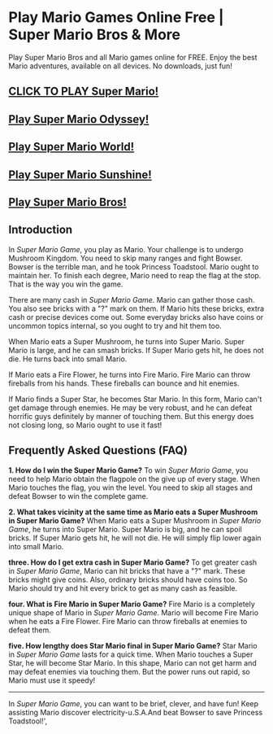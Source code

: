 # Play Mario Games Online Free | Super Mario Bros & More

Play Super Mario Bros and all Mario games online for FREE. Enjoy the best Mario adventures, available on all devices. No downloads, just fun!

## [CLICK TO PLAY Super Mario!](https://supermariogame.online/)

## [Play Super Mario Odyssey!](https://supermariogame.online/mario/super-mario-odyssey)

## [Play Super Mario World!](https://supermariogame.online/mario/super-mario-world-3x)

## [Play Super Mario Sunshine!](https://supermariogame.online/mario/super-mario-sunshine-64)

## [Play Super Mario Bros!](https://supermariogame.online/mario/super-mario-bros-ultimate)

## Introduction

In *Super Mario Game*, you play as Mario. Your challenge is to undergo Mushroom Kingdom. You need to skip many ranges and fight Bowser. Bowser is the terrible man, and he took Princess Toadstool. Mario ought to maintain her. To finish each degree, Mario need to reap the flag at the stop. That is the way you win the game.

There are many cash in *Super Mario Game*. Mario can gather those cash. You also see bricks with a "?" mark on them. If Mario hits these bricks, extra cash or precise devices come out. Some everyday bricks also have coins or uncommon topics internal, so you ought to try and hit them too.

When Mario eats a Super Mushroom, he turns into Super Mario. Super Mario is large, and he can smash bricks. If Super Mario gets hit, he does not die. He turns back into small Mario.

If Mario eats a Fire Flower, he turns into Fire Mario. Fire Mario can throw fireballs from his hands. These fireballs can bounce and hit enemies.

If Mario finds a Super Star, he becomes Star Mario. In this form, Mario can\'t get damage through enemies. He may be very robust, and he can defeat horrific guys definitely by manner of touching them. But this energy does not closing long, so Mario ought to use it fast!


## Frequently Asked Questions (FAQ)

**1. How do I win the Super Mario Game?**
To win *Super Mario Game*, you need to help Mario obtain the flagpole on the give up of every stage. When Mario touches the flag, you win the level. You need to skip all stages and defeat Bowser to win the complete game.

**2. What takes vicinity at the same time as Mario eats a Super Mushroom in Super Mario Game?**
When Mario eats a Super Mushroom in *Super Mario Game*, he turns into Super Mario. Super Mario is big, and he can spoil bricks. If Super Mario gets hit, he will not die. He will simply flip lower again into small Mario.

**three. How do I get extra cash in Super Mario Game?**
To get greater cash in *Super Mario Game*, Mario can hit bricks that have a "?" mark. These bricks might give coins. Also, ordinary bricks should have coins too. So Mario should try and hit every brick to get as many cash as feasible.

**four. What is Fire Mario in Super Mario Game?**
Fire Mario is a completely unique shape of Mario in *Super Mario Game*. Mario will become Fire Mario when he eats a Fire Flower. Fire Mario can throw fireballs at enemies to defeat them.

**five. How lengthy does Star Mario final in Super Mario Game?**
Star Mario in *Super Mario Game* lasts for a quick time. When Mario touches a Super Star, he will become Star Mario. In this shape, Mario can not get harm and may defeat enemies via touching them. But the power runs out rapid, so Mario must use it speedy!

---

In *Super Mario Game*, you can want to be brief, clever, and have fun! Keep assisting Mario discover electricity-u.S.A.And beat Bowser to save Princess Toadstool!',
